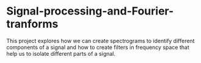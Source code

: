 # Signal-processing-and-Fourier-tranforms
This project explores how we can create spectrograms to identify different components of a signal and how to create filters in frequency space that help us to isolate different parts of a signal.
